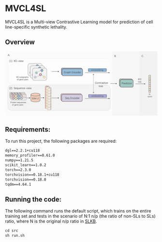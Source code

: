 # MVCL4SL
MVCL4SL is a Multi-view Contrastive Learning model for prediction of cell line-specific synthetic lethality.

## Overview
![image](./pipeline.png)

## Requirements:
To run this project, the following packages are required:
```
dgl==2.2.1+cu118
memory_profiler==0.61.0
numpy==1.21.5
scikit_learn==1.0.2
torch==2.3.0
torchvision==0.18.1+cu118
torchvision==0.18.0
tqdm==4.64.1
```

## Running the code:
The following command runs the default script, which trains on the entire training set and tests in the scenario of N:1 n/p (the ratio of non-SLs to SLs) ratio, where N is the original n/p ratio in [SLKB](https://slkb.osubmi.org).

```
cd src 
sh run.sh
```